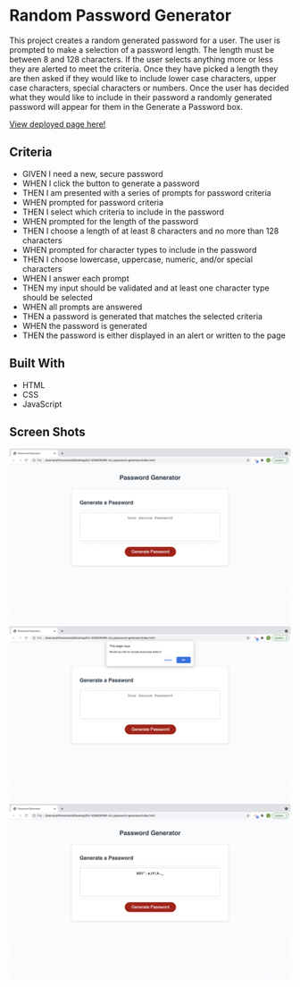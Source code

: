 # Random Password Generator 

This project creates a random generated password for a user. The user is prompted to make a selection of a password length. The length must be between 8 and 128 characters. If the user selects anything more or less they are alerted to meet the criteria. Once they have picked a length they are then asked if they would like to include lower case characters, upper case characters, special characters or numbers. Once the user has decided what they would like to include in their password a randomly generated password will appear for them in the Generate a Password box.

[View deployed page here!](https://caitlinswickard.github.io/Password-Generator-Challenge/)

## Criteria

- GIVEN I need a new, secure password
- WHEN I click the button to generate a password
- THEN I am presented with a series of prompts for password criteria
- WHEN prompted for password criteria
- THEN I select which criteria to include in the password
- WHEN prompted for the length of the password
- THEN I choose a length of at least 8 characters and no more than 128 characters
- WHEN prompted for character types to include in the password
- THEN I choose lowercase, uppercase, numeric, and/or special characters
- WHEN I answer each prompt
- THEN my input should be validated and at least one character type should be selected
- WHEN all prompts are answered
- THEN a password is generated that matches the selected criteria
- WHEN the password is generated
- THEN the password is either displayed in an alert or written to the page

## Built With

- HTML
- CSS
- JavaScript

## Screen Shots

![Screen shot-1](images/Shot-1.png)
![Screen shot-2](images/Shot-2.png)
![Screen shot-3](images/Shot-3.png)

